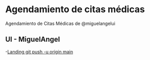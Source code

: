 # Agendamiento de citas médicas

Agendamiento de Citas Médicas de @miguelangelui

## UI - MiguelAngel

-[Landing git push -u origin main]()